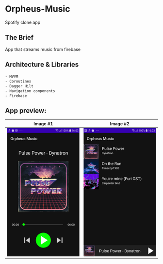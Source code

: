 # Orpheus-Music
Spotify clone app 

## The Brief

App that streams music from firebase


## Architecture & Libraries
    - MVVM
    - Coroutines 
    - Dagger Hilt
    - Navigation components
    - Firebase
    
## App preview:




Image #1            |  Image #2           
:-------------------------:|:----------------------------:
<img src="images/Orpheus_Music_1.jpg">    |  <img src="images/Orpheus_Music_2.jpg"> 
